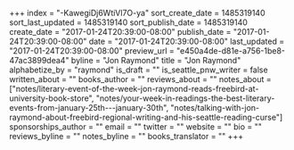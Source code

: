 +++
index = "-KawegiDj6WtiVl7O-ya"
sort_create_date = 1485319140
sort_last_updated = 1485319140
sort_publish_date = 1485319140
create_date = "2017-01-24T20:39:00-08:00"
publish_date = "2017-01-24T20:39:00-08:00"
date = "2017-01-24T20:39:00-08:00"
last_updated = "2017-01-24T20:39:00-08:00"
preview_url = "e450a4de-d81e-a756-1be8-47ac3899dea4"
byline = "Jon Raymond"
title = "Jon Raymond"
alphabetize_by = "raymond"
is_draft = ""
is_seattle_pnw_writer = false
written_about = ""
books_author = ""
reviews_about = ""
notes_about = ["notes/literary-event-of-the-week-jon-raymond-reads-freebird-at-university-book-store", "notes/your-week-in-readings-the-best-literary-events-from-january-25th---january-30th", "notes/talking-with-jon-raymond-about-freebird-regional-writing-and-his-seattle-reading-curse"]
sponsorships_author = ""
email = ""
twitter = ""
website = ""
bio = ""
reviews_byline = ""
notes_byline = ""
books_translator = ""
+++
